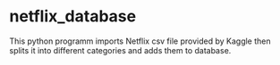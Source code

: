 # netflix_database

This python programm imports Netflix csv file provided by Kaggle then splits it into different categories and adds them to database.

